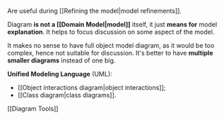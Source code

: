 Are useful during [[Refining the model|model refinements]]. 

Diagram **is not a [[Domain Model|model]]** itself, it just **means for** model **explanation**. It helps to focus discussion on some aspect of the model.

It makes no sense to have full object model diagram, as it would be too complex, hence not suitable for discussion. It's better to have **multiple smaller diagrams** instead of one big.

**Unified Modeling Language** (UML):
- [[Object interactions diagram|object interactions]];
- [[Class diagram|class diagrams]].

[[Diagram Tools]]

